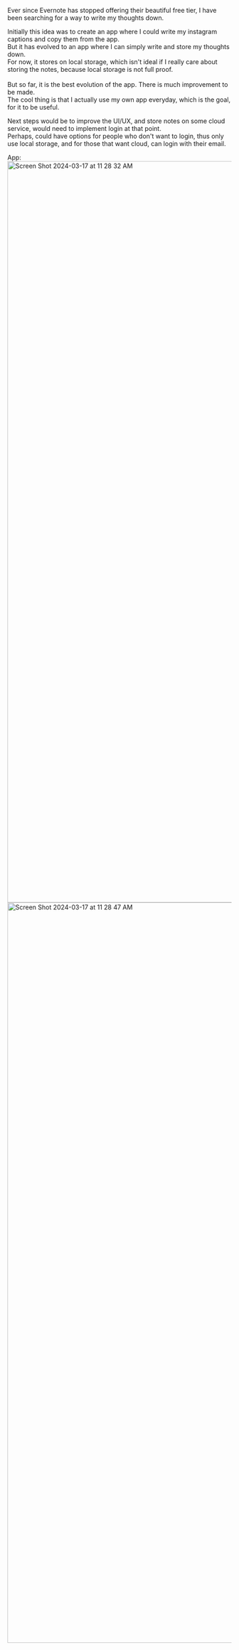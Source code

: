 Ever since Evernote has stopped offering their beautiful free tier, I have been searching for a way to write my thoughts down.

Initially this idea was to create an app where I could write my instagram captions and copy them from the app.\
But it has evolved to an app where I can simply write and store my thoughts down.\
For now, it stores on local storage, which isn't ideal if I really care about storing the notes, because local storage is not full proof.\
\
But so far, it is the best evolution of the app. There is much improvement to be made.\
The cool thing is that I actually use my own app everyday, which is the goal, for it to be useful.

Next steps would be to improve the UI/UX, and store notes on some cloud service, would need to implement login at that point.\
Perhaps, could have options for people who don't want to login, thus only use local storage, and for those that want cloud, can login with their email.

  App:
<img width="1667" alt="Screen Shot 2024-03-17 at 11 28 32 AM" src="https://github.com/distinctmind/supernotes/assets/22109767/0df06e1a-8adb-4be6-b06c-60df1547bfcb">
<img width="1665" alt="Screen Shot 2024-03-17 at 11 28 47 AM" src="https://github.com/distinctmind/supernotes/assets/22109767/68287193-6be9-46e0-ab7f-20d361750e12">
